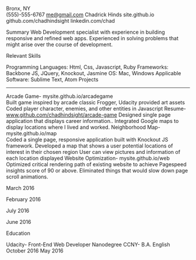 

Bronx, NY    
(555)-555-6767
me@gmail.com
Chadrick Hinds 
site.github.io 
github.com/chadhindsight
linkedin.com/chad 





Summary
Web Development specialist with experience in building responsive and refined web apps. Experienced in solving problems that might arise over the course of development.



Relevant Skills

Programming Languages: Html, Css, Javascript, Ruby
Frameworks: Backbone JS,  JQuery,  Knockout, Jasmine
OS: Mac, Windows
Applicable Software: Sublime Text, Atom
Projects
_____________________________________________________________________________________________


Arcade Game- mysite.github.io/arcadegame                                                                                        
Built game inspired by arcade classic Frogger, Udacity provided art assets  
Coded player character, enemies,  and other entities in Javascript
Resume- www.github.com/chadhindsight/arcade-game                                                                                                           Designed single page application that displays career information..
Integrated Google maps to display locations where  I lived and worked. 
Neighborhood Map- mysite.github.io/map                                                                                                   
Coded a single page, responsive application built with Knockout JS framework.
Developed a map that shows a user potential locations of interest in their chosen region
User can view pictures and information of each location displayed
Website Optimization- mysite.github.io/web                                                                                                  
Optimized critical rendering path of existing website to achieve Pagespeed insights score of 90 or above. 
Eliminated things that would slow down page scroll animations.


March 2016




February 2016




July 2016








June 2016






Education


Udacity- Front-End Web Developer Nanodegree 
CCNY- B.A. English
October 2016
May 2016
